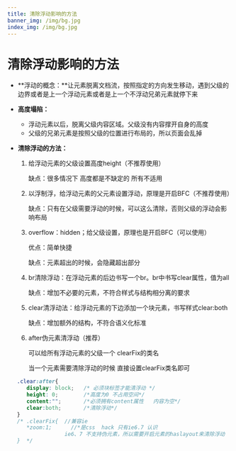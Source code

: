 ```yaml
---
title: 清除浮动影响的方法
banner_img: /img/bg.jpg
index_img: /img/bg.jpg
---
```


# 清除浮动影响的方法

- **浮动的概念：**让元素脱离文档流，按照指定的方向发生移动，遇到父级的边界或者是上一个浮动元素或者是上一个不浮动兄弟元素就停下来

- **高度塌陷：**

  - 浮动元素以后，脱离父级内容区域。父级没有内容撑开自身的高度
  - 父级的兄弟元素是按照父级的位置进行布局的，所以页面会乱掉

- **清除浮动的方法：**

  1. 给浮动元素的父级设置高度height（不推荐使用）

     缺点：很多情况下 高度都是不缺定的 所有不适用

  2. 以浮制浮，给浮动元素的父元素设置浮动，原理是开启BFC（不推荐使用）

     缺点：只有在父级需要浮动的时候，可以这么清除，否则父级的浮动会影响布局

  3. overflow：hidden；给父级设置，原理也是开启BFC（可以使用）

     优点：简单快捷

     缺点：元素超出的时候，会隐藏超出部分

  4. br清除浮动：在浮动元素的后边书写一个br。br中书写clear属性，值为all

     缺点：增加不必要的元素，不符合样式与结构相分离的要求

  5. clear清浮动法：给浮动元素的下边添加一个块元素，书写样式clear:both

     缺点：增加额外的结构，不符合语义化标准

  6. after伪元素清浮动（推荐）

     可以给所有浮动元素的父级一个 clearFix的类名

     当一个元素需要清除浮动的时候 直接设置clearFix类名即可

```css
   .clear:after{
      display: block;   /* 必须块标签才能清浮动 */
      height: 0;        /*高度为0 不占用空间*/
      content:"";       /*必须拥有content属性   内容为空*/
      clear:both;       /*清除浮动*/
   }
   /* .clearFix{  //兼容ie
      *zoom:1;      //*是css  hack 只有ie6.7 认识
                  ie6、7 不支持伪元素，所以需要开启元素的haslayout来清除浮动
   }  */
```
